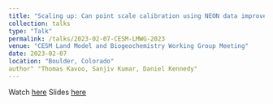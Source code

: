 ```yaml
---
title: "Scaling up: Can point scale calibration using NEON data improve coupled carbon-water cycle in CLM at a regional scale?"
collection: talks
type: "Talk"
permalink: /talks/2023-02-07-CESM-LMWG-2023
venue: "CESM Land Model and Biogeochemistry Working Group Meeting"
date: 2023-02-07
location: "Boulder, Colorado"
author" "Thomas Kavoo, Sanjiv Kumar, Daniel Kennedy"
---
```

Watch [here](https://youtube.com/clip/UgkxoQkllMDGRSA8oeZTu8n57T0E-FAvKFZU)
Slides [here](https://www.cesm.ucar.edu/sites/default/files/2023-03/2023-cesm-lmwg-t.kavoo_.pdf)
